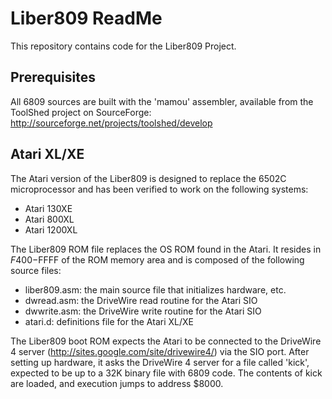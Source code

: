 # Liber809 ReadMe

This repository contains code for the Liber809 Project.

## Prerequisites
All 6809 sources are built with the 'mamou' assembler, available from the ToolShed project on SourceForge:
    http://sourceforge.net/projects/toolshed/develop


## Atari XL/XE
The Atari version of the Liber809 is designed to replace the 6502C microprocessor and has been verified to work on the following systems:
- Atari 130XE
- Atari 800XL
- Atari 1200XL

The Liber809 ROM file replaces the OS ROM found in the Atari.  It resides in $F400-$FFFF of the ROM memory area and is composed of the following source files:
- liber809.asm: the main source file that initializes hardware, etc.
- dwread.asm: the DriveWire read routine for the Atari SIO
- dwwrite.asm: the DriveWire write routine for the Atari SIO
- atari.d: definitions file for the Atari XL/XE

The Liber809 boot ROM expects the Atari to be connected to the DriveWire 4 server (http://sites.google.com/site/drivewire4/) via the SIO port.  After setting up hardware, it asks the DriveWire 4 server for a file called 'kick', expected to be up to a 32K binary file with 6809 code.  The contents of kick are loaded, and execution jumps to address $8000.

